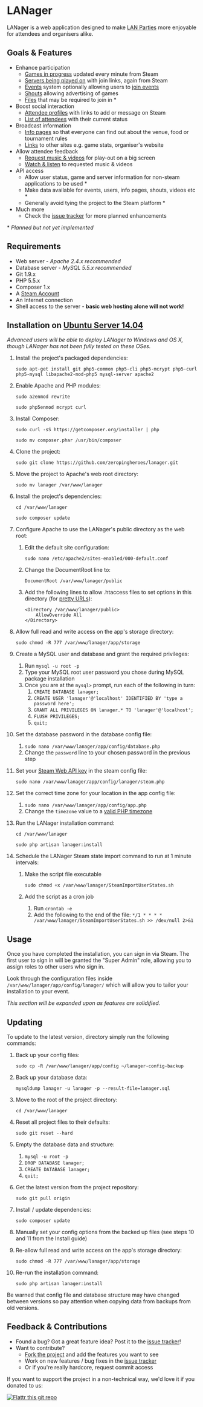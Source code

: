 LANager
=======

LANager is a web application designed to make [LAN Parties](https://en.wikipedia.org/wiki/Lan_party)
more enjoyable for attendees and organisers alike.

## Goals & Features

* Enhance participation
	* [Games in progress](http://zeropingheroes.co.uk/wp-content/gallery/lanager/games.png) updated every minute from Steam
	* [Servers being played on](http://zeropingheroes.co.uk/wp-content/gallery/lanager/servers.png) with join links, again from Steam
	* [Events](http://zeropingheroes.co.uk/wp-content/gallery/lanager/lanager-timetable.png) system optionally allowing users to [join events](http://zeropingheroes.co.uk/wp-content/gallery/lanager/event-signups.png)
	* [Shouts](http://zeropingheroes.co.uk/wp-content/gallery/lanager/shouts.png) allowing advertising of games
	* [Files](http://zeropingheroes.co.uk/wp-content/gallery/lanager-old/files.png) that may be required to join in *
* Boost social interaction
	* [Attendee profiles](http://zeropingheroes.co.uk/wp-content/gallery/lanager/profile.png) with links to add or message on Steam
	* [List of attendees](http://zeropingheroes.co.uk/wp-content/gallery/lanager/people.png) with their current status
* Broadcast information
	* [Info pages](http://zeropingheroes.co.uk/wp-content/gallery/lanager/info_0.png) so that everyone can find out about the venue, food or tournament rules  
	* [Links](http://zeropingheroes.co.uk/wp-content/gallery/lanager/links.png) to other sites e.g. game stats, organiser's website 
* Allow attendee feedback
	* [Request music & videos](http://zeropingheroes.co.uk/wp-content/gallery/lanager/playlist.png) for play-out on a big screen
	* [Watch & listen](http://zeropingheroes.co.uk/wp-content/gallery/lanager-old/playlist_screen.png) to requested music & videos
* API access
	* Allow user status, game and server information for non-steam applications to be used *
	* Make data available for events, users, info pages, shouts, videos etc *
	* Generally avoid tying the project to the Steam platform *
* Much more
	* Check the [issue tracker](https://github.com/zeropingheroes/lanager-core/issues?labels=enhancement&milestone=&page=1&state=open) for more planned enhancements

\* *Planned but not yet implemented*

## Requirements
* Web server - *Apache 2.4.x recommended*
* Database server - *MySQL 5.5.x recommended*
* Git 1.9.x
* PHP 5.5.x
* Composer 1.x
* A [Steam Account](https://store.steampowered.com/join/)
* An Internet connection
* Shell access to the server - **basic web hosting alone will not work!** 

## Installation on [Ubuntu Server 14.04](http://www.ubuntu.com/download/server)

*Advanced users will be able to deploy LANager to Windows and OS X, though LANager has not been fully tested on these OSes.*

1. Install the project's packaged dependencies:

	`sudo apt-get install git php5-common php5-cli php5-mcrypt php5-curl php5-mysql libapache2-mod-php5 mysql-server apache2`

2. Enable Apache and PHP modules:

	`sudo a2enmod rewrite`

	`sudo php5enmod mcrypt curl`

3. Install Composer:

	`sudo curl -sS https://getcomposer.org/installer | php`

	`sudo mv composer.phar /usr/bin/composer`

4. Clone the project:

	`sudo git clone https://github.com/zeropingheroes/lanager.git`

5. Move the project to Apache's web root directory:

	`sudo mv lanager /var/www/lanager`

6. Install the project's dependencies:

	`cd /var/www/lanager`
	
	`sudo composer update`

7. Configure Apache to use the LANager's public directory as the web root:

	1. Edit the default site configuration:

		`sudo nano /etc/apache2/sites-enabled/000-default.conf`

	2. Change the DocumentRoot line to:
	
		`DocumentRoot /var/www/lanager/public`

	3. Add the following lines to allow .htaccess files to set options in this directory (for [pretty URLs](http://laravel.com/docs/4.2/installation#pretty-urls)):
	
		```
		<Directory /var/www/lanager/public>
			AllowOverride All
		</Directory>
		```

8. Allow full read and write access on the app's storage directory:

	`sudo chmod -R 777 /var/www/lanager/app/storage`
	
9. Create a MySQL user and database and grant the required privileges:
    
	1. Run `mysql -u root -p`
	2. Type your MySQL root user password you chose during MySQL package installation
	3. Once you are at the `mysql>` prompt, run each of the following in turn:
		1. `CREATE DATABASE lanager;`
		2. `CREATE USER 'lanager'@'localhost' IDENTIFIED BY 'type a password here';`
		3. `GRANT ALL PRIVILEGES ON lanager.* TO 'lanager'@'localhost';`
		4. `FLUSH PRIVILEGES;`
		5. `quit;`

10. Set the database password in the database config file:

	1. `sudo nano /var/www/lanager/app/config/database.php`
	2. Change the `password` line to your chosen password in the previous step

11. Set your [Steam Web API key](http://steamcommunity.com/dev/apikey) in the steam config file:

	`sudo nano /var/www/lanager/app/config/lanager/steam.php`

12. Set the correct time zone for your location in the app config file:
	1. `sudo nano /var/www/lanager/app/config/app.php`
	2. Change the `timezone` value to a [valid PHP timezone](http://php.net/manual/en/timezones.php)  

12. Run the LANager installation command:

	`cd /var/www/lanager`
	
	`sudo php artisan lanager:install`

13. Schedule the LANager Steam state import command to run at 1 minute intervals:

	1. Make the script file executable
		
		`sudo chmod +x /var/www/lanager/SteamImportUserStates.sh`
	
	2. Add the script as a cron job
		
		1. Run `crontab -e`
		2. Add the following to the end of the file:
		`*/1 * * * * /var/www/lanager/SteamImportUserStates.sh >> /dev/null 2>&1`

## Usage

Once you have completed the installation, you can sign in via Steam. The first user to sign in will be granted the "Super Admin" role, allowing you to assign roles to other users who sign in.

Look through the configuration files inside `/var/www/lanager/app/config/lanager/` which will allow you to tailor your installation to your event.  

*This section will be expanded upon as features are solidified.*

## Updating

To update to the latest version,  directory simply run the following commands:

1. Back up your config files:

	`sudo cp -R /var/www/lanager/app/config ~/lanager-config-backup`

2. Back up your database data:

	`mysqldump lanager -u lanager -p --result-file=lanager.sql`

3. Move to the root of the project directory:

	`cd /var/www/lanager`

4. Reset all project files to their defaults:

	`sudo git reset --hard`

5. Empty the database data and structure:

	1. `mysql -u root -p`
	2. `DROP DATABASE lanager;`
	3. `CREATE DATABASE lanager;`
	4. `quit;`

5. Get the latest version from the project repository:
	
	`sudo git pull origin`

6. Install / update dependencies:

	`sudo composer update`

7. Manually set your config options from the backed up files (see steps 10 and 11 from the Install guide)

8. Re-allow full read and write access on the app's storage directory:

	`sudo chmod -R 777 /var/www/lanager/app/storage`

8. Re-run the installation command:
	
	`sudo php artisan lanager:install`

Be warned that config file and database structure may have changed between versions so pay attention when copying data from backups from old versions.


## Feedback & Contributions

* Found a bug? Got a great feature idea? Post it to the [issue tracker](https://github.com/zeropingheroes/lanager/issues)!
* Want to contribute?
	* [Fork the project](https://github.com/zeropingheroes/lanager/fork) and add the features you want to see
	* Work on new features / bug fixes in the [issue tracker](https://github.com/zeropingheroes/lanager/issues)
	* Or if you're really hardcore, request commit access

If you want to support the project in a non-technical way, we'd love it if you donated to us:

[![Flattr this git repo](http://api.flattr.com/button/flattr-badge-large.png)](https://flattr.com/submit/auto?user_id=zeropingheroes&url=https%3A%2F%2Fgithub.com%2Fzeropingheroes%2Flanager)
